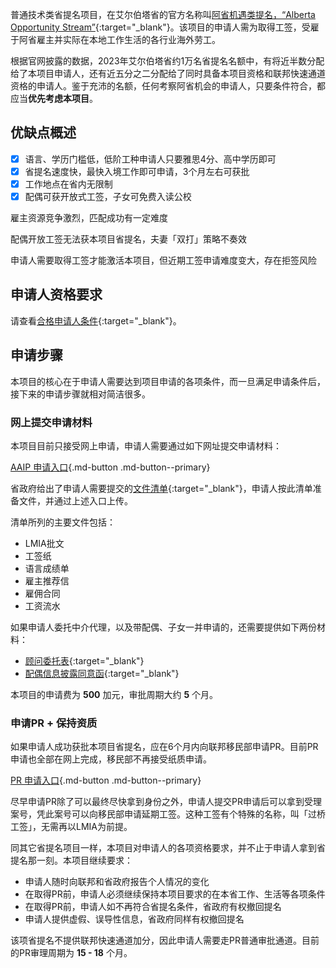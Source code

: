 
普通技术类省提名项目，在艾尔伯塔省的官方名称叫[阿省机遇类提名，“Alberta Opportunity Stream”](https://www.alberta.ca/aaip-alberta-opportunity-stream-eligibility){:target="_blank"}。该项目的申请人需为取得工签，受雇于阿省雇主并实际在本地工作生活的各行业海外劳工。

根据官网披露的数据，2023年艾尔伯塔省约1万名省提名名额中，有将近半数分配给了本项目申请人，还有近五分之二分配给了同时具备本项目资格和联邦快速通道资格的申请人。鉴于充沛的名额，任何考察阿省机会的申请人，只要条件符合，都应当**优先考虑本项目**。

## 优缺点概述

- [x] 语言、学历门槛低，低阶工种申请人只要雅思4分、高中学历即可
- [x] 省提名速度快，最快入境工作即可申请，3个月左右可获批
- [x] 工作地点在省内无限制
- [x] 配偶可获开放式工签，子女可免费入读公校

<p class="custom-list"><i class="fa-solid fa-circle-xmark"></i> 雇主资源竞争激烈，匹配成功有一定难度</p>

<p class="custom-list"><i class="fa-solid fa-circle-xmark"></i> 配偶开放工签无法获本项目省提名，夫妻「双打」策略不奏效</p>

<p class="custom-list"><i class="fa-solid fa-circle-xmark"></i> 申请人需要取得工签才能激活本项目，但近期工签申请难度变大，存在拒签风险</p>

## 申请人资格要求

请查看[合格申请人条件](/AOS/eligibility){:target="_blank"}。

## 申请步骤

本项目的核心在于申请人需要达到项目申请的各项条件，而一旦满足申请条件后，接下来的申请步骤就相对简洁很多。

### 网上提交申请材料

本项目目前只接受网上申请，申请人需要通过如下网址提交申请材料：

[AAIP 申请入口](https://www.alberta.ca/aaip-rural-entrepreneur-stream-how-to-apply#:~:text=the%20AAIP%20portal-,AAIP%20online%20portal,-Before%20entering%20your){.md-button .md-button--primary} 

省政府给出了申请人需要提交的[文件清单](https://drive.google.com/file/d/1kTyt7Nq6RD2rn0aNqqvMEi5NWS1xbk_Q/view?usp=sharing){:target="_blank"}，申请人按此清单准备文件，并通过上述入口上传。

清单所列的主要文件包括：

- LMIA批文
- 工签纸
- 语言成绩单
- 雇主推荐信
- 雇佣合同
- 工资流水

如果申请人委托中介代理，以及带配偶、子女一并申请的，还需要提供如下两份材料：

- [顾问委托表](https://drive.google.com/file/d/1yybbJJd9osAUQCDsGIqK2HigpVFXPe7e/view?usp=sharing){:target="_blank"}
- [配偶信息披露同意函](https://drive.google.com/file/d/1oXfJ2o5FftlOSx64I1uZa__rU1xdCx7r/view?usp=sharing){:target="_blank"}

本项目的申请费为 **500** 加元，审批周期大约 **5** 个月。

### 申请PR + 保持资质

如果申请人成功获批本项目省提名，应在6个月内向联邦移民部申请PR。目前PR申请也全部在网上完成，移民部不再接受纸质申请。

[PR 申请入口](https://prson-srpel.apps.cic.gc.ca/en/login){.md-button .md-button--primary}

尽早申请PR除了可以最终尽快拿到身份之外，申请人提交PR申请后可以拿到受理案号，凭此案号可以向移民部申请延期工签。这种工签有个特殊的名称，叫「过桥工签」，无需再以LMIA为前提。

同其它省提名项目一样，本项目对申请人的各项资格要求，并不止于申请人拿到省提名那一刻。本项目继续要求：

- 申请人随时向联邦和省政府报告个人情况的变化
- 在取得PR前，申请人必须继续保持本项目要求的在本省工作、生活等各项条件
- 在取得PR前，申请人如不再符合省提名条件，省政府有权撤回提名
- 申请人提供虚假、误导性信息，省政府同样有权撤回提名

该项省提名不提供联邦快速通道加分，因此申请人需要走PR普通审批通道。目前的PR审理周期为 **15 - 18** 个月。

